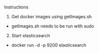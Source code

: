 Instructions

1. Get docker images using getImages.sh
 - getImages.sh needs to be run with sudo

2. Start elasticsearch
 - docker run -d -p 9200 elasticsearch
